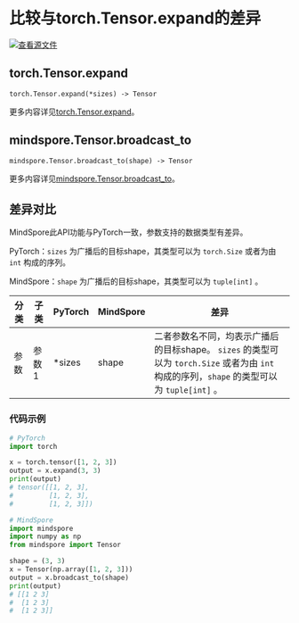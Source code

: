 # 比较与torch.Tensor.expand的差异

[![查看源文件](https://mindspore-website.obs.cn-north-4.myhuaweicloud.com/website-images/br_base/resource/_static/logo_source.svg)](https://gitee.com/mindspore/docs/blob/br_base/docs/mindspore/source_zh_cn/note/api_mapping/pytorch_diff/expand.md)

## torch.Tensor.expand

```text
torch.Tensor.expand(*sizes) -> Tensor
```

更多内容详见[torch.Tensor.expand](https://pytorch.org/docs/1.8.1/tensors.html#torch.Tensor.expand)。

## mindspore.Tensor.broadcast_to

```text
mindspore.Tensor.broadcast_to(shape) -> Tensor
```

更多内容详见[mindspore.Tensor.broadcast_to](https://www.mindspore.cn/docs/zh-CN/br_base/api_python/mindspore/Tensor/mindspore.Tensor.broadcast_to.html)。

## 差异对比

MindSpore此API功能与PyTorch一致，参数支持的数据类型有差异。

PyTorch：`sizes` 为广播后的目标shape，其类型可以为 ``torch.Size`` 或者为由 ``int`` 构成的序列。

MindSpore：`shape` 为广播后的目标shape，其类型可以为 ``tuple[int]`` 。

| 分类 | 子类  | PyTorch | MindSpore | 差异                                    |
| ---- | ----- | ------- | --------- | --------------------------------------- |
| 参数 | 参数1 | *sizes | shape | 二者参数名不同，均表示广播后的目标shape。 `sizes` 的类型可以为 ``torch.Size`` 或者为由 ``int`` 构成的序列，`shape` 的类型可以为 ``tuple[int]`` 。|

### 代码示例

```python
# PyTorch
import torch

x = torch.tensor([1, 2, 3])
output = x.expand(3, 3)
print(output)
# tensor([[1, 2, 3],
#         [1, 2, 3],
#         [1, 2, 3]])

# MindSpore
import mindspore
import numpy as np
from mindspore import Tensor

shape = (3, 3)
x = Tensor(np.array([1, 2, 3]))
output = x.broadcast_to(shape)
print(output)
# [[1 2 3]
#  [1 2 3]
#  [1 2 3]]
```
